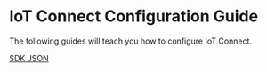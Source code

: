 # IoT Connect Configuration Guide

The following guides will teach you how to configure IoT Connect.

[SDK JSON](./SDK_JSON.md)